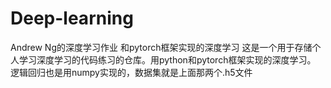 # Deep-learning
Andrew Ng的深度学习作业 和pytorch框架实现的深度学习
这是一个用于存储个人学习深度学习的代码练习的仓库。用python和pytorch框架实现的深度学习。
逻辑回归也是用numpy实现的，数据集就是上面那两个.h5文件
